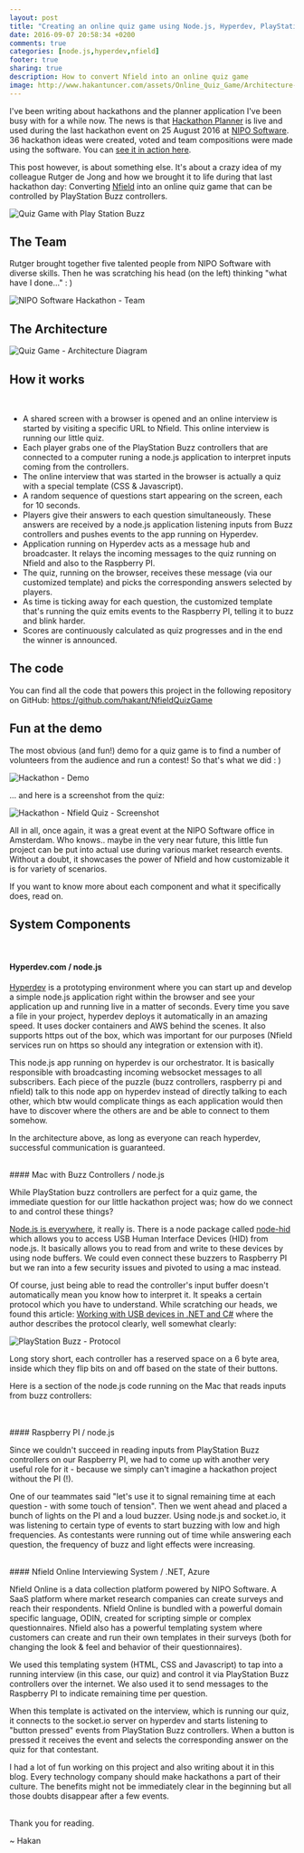 ```yaml
---
layout: post
title: "Creating an online quiz game using Node.js, Hyperdev, PlayStation Buzz controllers, Raspberry PI and Nfield"
date: 2016-09-07 20:58:34 +0200
comments: true
categories: [node.js,hyperdev,nfield]
footer: true
sharing: true
description: How to convert Nfield into an online quiz game
image: http://www.hakantuncer.com/assets/Online_Quiz_Game/Architecture-Diagram.png
---
```


I've been writing about hackathons and the planner application I've been busy 
with for a while now. The news is that [Hackathon Planner](https://github.com/hakant/HackathonPlanner) is live 
and used during the last hackathon event on 25 August 2016 at [NIPO Software](http://niposoftware.com/). 
36 hackathon ideas were created, voted and team compositions were made using the software. You can 
<a href="/assets/Online_Quiz_Game/HackathonPlanner_Final.gif" target="_blank">see it in action here</a>.

This post however, is about something else. It's about a crazy idea of my colleague Rutger de Jong and how we 
brought it to life during that last hackathon day: Converting [Nfield](https://www.niposoftware.com/Products/Nfield) into an online quiz game that 
can be controlled by PlayStation Buzz controllers.

![Quiz Game with Play Station Buzz](/assets/Online_Quiz_Game/PlayStationBuzz.jpg)

## The Team

Rutger brought together five talented people from NIPO Software with diverse skills. Then he was scratching 
his head (on the left) thinking "what have I done..." : ) 

![NIPO Software Hackathon - Team](/assets/Online_Quiz_Game/team.jpg)

## The Architecture

![Quiz Game - Architecture Diagram](/assets/Online_Quiz_Game/Architecture-Diagram.png)

## How it works
<br/>

* A shared screen with a browser is opened and an online interview is started by visiting a specific URL to Nfield. 
This online interview is running our little quiz.
* Each player grabs one of the PlayStation Buzz controllers that are connected to a computer runing 
a node.js application to interpret inputs coming from the controllers.
* The online interview that was started in the browser is actually a quiz with a special template (CSS & Javascript).
* A random sequence of questions start appearing on the screen, each for 10 seconds.
* Players give their answers to each question simultaneously. These answers are received by a node.js application 
listening inputs from Buzz controllers and pushes events to the app running on Hyperdev.
* Application running on Hyperdev acts as a message hub and broadcaster. It relays the incoming messages to the quiz 
running on Nfield and also to the Raspberry PI.
* The quiz, running on the browser, receives these message (via our customized template) and picks the corresponding 
answers selected by players.
* As time is ticking away for each question, the customized template that's running the quiz emits events to the 
Raspberry PI, telling it to buzz and blink harder.
* Scores are continuously calculated as quiz progresses and in the end the winner is announced.

## The code

You can find all the code that powers this project in the following repository on GitHub:
https://github.com/hakant/NfieldQuizGame

## Fun at the demo

The most obvious (and fun!) demo for a quiz game is to find a number of volunteers from the audience and run a contest!
So that's what we did : )

![Hackathon - Demo](/assets/Online_Quiz_Game/demo.jpg)

... and here is a screenshot from the quiz:

![Hackathon - Nfield Quiz - Screenshot](/assets/Online_Quiz_Game/Quiz-Screenshot.png)

All in all, once again, it was a great event at the NIPO Software office in Amsterdam. Who knows.. maybe in the very near future, 
this little fun project can be put into actual use during various market research events. Without a doubt, it showcases the 
power of Nfield and how customizable it is for variety of scenarios.

If you want to know more about each component and what it specifically does, read on.

## System Components
<br/>

#### Hyperdev.com / node.js

[Hyperdev](https://hyperdev.com) is a prototyping environment where you can start up and develop a simple node.js application 
right within the browser and see your application up and running live in a matter of seconds. Every time you save a file 
in your project, hyperdev deploys it automatically in an amazing speed. It uses docker containers and AWS behind the scenes. 
It also supports https out of the box, which was important for our purposes (Nfield services run on https so should any
integration or extension with it).

This node.js app running on hyperdev is our orchestrator. It is basically responsible with broadcasting incoming websocket
messages to all subscribers. Each piece of the puzzle (buzz controllers, raspberry pi and nfield) talk to this node app on 
hyperdev instead of directly talking to each other, which btw would complicate things as each application would then have to 
discover where the others are and be able to connect to them somehow. 

In the architecture above, as long as everyone can reach hyperdev, successful communication is guaranteed.

<br/>
#### Mac with Buzz Controllers / node.js

While PlayStation buzz controllers are perfect for a quiz game, the immediate question for our little hackathon 
project was; how do we connect to and control these things? 

[Node.js is everywhere](https://www.youtube.com/watch?v=Qkkmz5VZoMQ), it really is. There is a node package called 
[node-hid](https://github.com/node-hid/node-hid) which allows you to access USB Human Interface Devices (HID) from 
node.js. It basically allows you to read from and write to these devices by using node buffers. We could even connect
these buzzers to Raspberry PI but we ran into a few security issues and pivoted to using a mac instead.

Of course, just being able to read the controller's input buffer doesn't automatically mean you know how to interpret it.
It speaks a certain protocol which you have to understand. While scratching our heads, we found this article: 
[Working with USB devices in .NET and C#](http://www.developerfusion.com/article/84338/making-usb-c-friendly/) where 
the author describes the protocol clearly, well somewhat clearly:

![PlayStation Buzz - Protocol](/assets/Online_Quiz_Game/buzz-protocol.jpg)

Long story short, each controller has a reserved space on a 6 byte area, inside which they flip bits on and off based
on the state of their buttons.

Here is a section of the node.js code running on the Mac that reads inputs from buzz controllers:

<br/>
<script src="https://gist.github.com/hakant/7ee37ee00fccfbf487d2c6d3328f13dd.js"></script>

<br/>
#### Raspberry PI / node.js

Since we couldn't succeed in reading inputs from PlayStation Buzz controllers on our Raspberry PI, we had to come up with another very useful
role for it - because we simply can't imagine a hackathon project without the PI (!). 

One of our teammates said "let's use it to signal remaining time at each question - with some touch of tension".
Then we went ahead and placed a bunch of lights on the PI and a loud buzzer. Using node.js and socket.io, it was 
listening to certain type of events to start buzzing with low and high frequencies. As contestants were running out of 
time while answering each question, the frequency of buzz and light effects were increasing. 

<br/>
#### Nfield Online Interviewing System / .NET, Azure

Nfield Online is a data collection platform powered by NIPO Software. A SaaS platform where market research companies
can create surveys and reach their respondents. Nfield Online is bundled with a powerful domain specific
language, ODIN, created for scripting simple or complex questionnaires. Nfield also has a powerful templating system 
where customers can create and run their own templates in their surveys (both for changing the look & feel and behavior of 
their questionnaires).

We used this templating system (HTML, CSS and Javascript) to tap into a running interview (in this case, our quiz) and 
control it via PlayStation Buzz controllers over the internet. We also used it to send messages to the Raspberry PI
to indicate remaining time per question.

When this template is activated on the interview, which is running our quiz, it connects to the socket.io server
on hyperdev and starts listening to "button pressed" events from PlayStation Buzz controllers. When a button 
is pressed it receives the event and selects the corresponding answer on the quiz for that contestant.

I had a lot of fun working on this project and also writing about it in this blog. Every
technology company should make hackathons a part of their culture. The benefits might not be immediately clear
in the beginning but all those doubts disappear after a few events.

<br/>
Thank you for reading.

~ Hakan